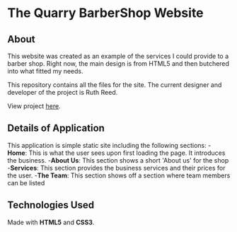 # The Quarry BarberShop Website

## About
This website was created as an example of the services I could provide to a barber shop. Right now, the main design is from HTML5 and then butchered into what fitted my needs.

This repository contains all the files for the site. The current designer and developer of the project is Ruth Reed.

View project [here](https://thequarrybarbershop.herokuapp.com/).

## Details of Application
This application is simple static site including the following sections:
-**Home**: This is what the user sees upon first loading the page. It introduces the business.
-**About Us**: This section shows a short 'About us' for the shop
-**Services**: This section provides the business services and their prices for the user.
-**The Team**: This section shows off a section where team members can be listed

## Technologies Used
Made with **HTML5** and **CSS3**.
